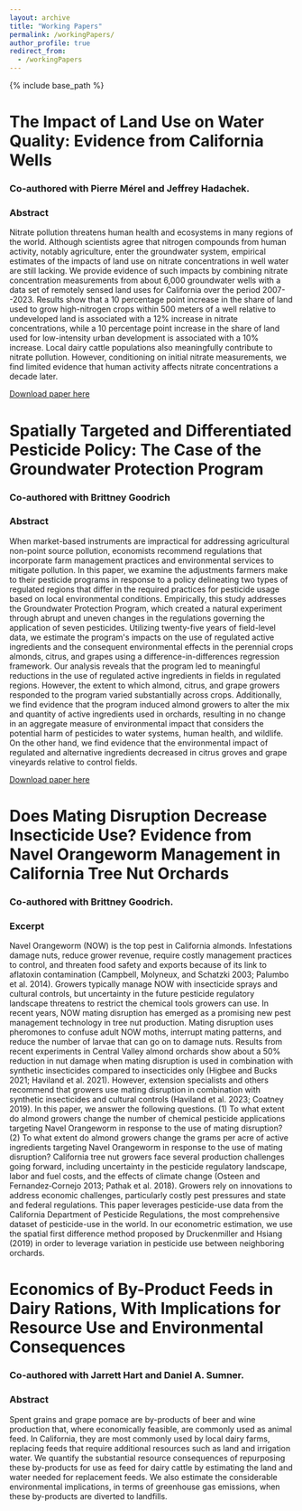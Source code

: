 ```yaml
---
layout: archive
title: "Working Papers"
permalink: /workingPapers/
author_profile: true
redirect_from:
  - /workingPapers
---
```


{% include base_path %}

# The Impact of Land Use on Water Quality: Evidence from California Wells
### Co-authored with Pierre Mérel and Jeffrey Hadachek.

### Abstract

Nitrate pollution threatens human health and ecosystems in many regions of the world. Although scientists agree that nitrogen compounds from human activity, notably agriculture, enter the groundwater system, empirical estimates of the impacts of land use on nitrate concentrations in well water are still lacking. We provide evidence of such impacts by combining nitrate concentration measurements from about 6,000 groundwater wells with a data set of remotely sensed land uses for California over the period 2007--2023. Results show that a 10 percentage point increase in the share of land used to grow high-nitrogen crops within 500 meters of a well relative to undeveloped land is associated with a 12\% increase in nitrate concentrations, while a 10 percentage point increase in the share of land used for low-intensity urban development is associated with a 10\% increase. Local dairy cattle populations also meaningfully contribute to nitrate pollution. However, conditioning on initial nitrate measurements, we find limited evidence that human activity affects nitrate concentrations a decade later. 

[Download paper here](http://scottsomerville.github.io/files/Nitrates_in_groundwater.pdf)


 
# Spatially Targeted and Differentiated Pesticide Policy: The Case of the Groundwater Protection Program
### Co-authored with Brittney Goodrich

### Abstract

When market-based instruments are impractical for addressing agricultural non-point source pollution, economists recommend regulations that incorporate farm management practices and environmental services to mitigate pollution. In this paper, we examine the adjustments farmers make to their pesticide programs in response to a policy delineating two types of regulated regions that differ in the required practices for pesticide usage based on local environmental conditions. Empirically, this study addresses the Groundwater Protection Program, which created a natural experiment through abrupt and uneven changes in the regulations governing the application of seven pesticides. Utilizing twenty-five years of field-level data, we estimate the program's impacts on the use of regulated active ingredients and the consequent environmental effects in the perennial crops almonds, citrus, and grapes using a difference-in-differences regression framework. Our analysis reveals that the program led to meaningful reductions in the use of regulated active ingredients in fields in regulated regions. However, the extent to which almond, citrus, and grape growers responded to the program varied substantially across crops. Additionally, we find evidence that the program induced almond growers to alter the mix and quantity of active ingredients used in orchards, resulting in no change in an aggregate measure of environmental impact that considers the potential harm of pesticides to water systems, human health, and wildlife. On the other hand, we find evidence that the environmental impact of regulated and alternative ingredients decreased in citrus groves and grape vineyards relative to control fields.

[Download paper here](http://scottsomerville.github.io/files/GWPA.pdf)



# Does Mating Disruption Decrease Insecticide Use? Evidence from Navel Orangeworm Management in California Tree Nut Orchards
### Co-authored with Brittney Goodrich.

### Excerpt

Navel Orangeworm (NOW) is the top pest in California almonds. Infestations damage nuts, reduce grower revenue, require costly management practices to control, and threaten food safety and exports because of its link to aflatoxin contamination (Campbell, Molyneux, and Schatzki 2003; Palumbo et al. 2014). Growers typically manage NOW with insecticide sprays and cultural controls, but uncertainty in the future pesticide regulatory landscape threatens to restrict the chemical tools growers can use. 
In recent years, NOW mating disruption has emerged as a promising new pest management technology in tree nut production. Mating disruption uses pheromones to confuse adult NOW moths, interrupt mating patterns, and reduce the number of larvae that can go on to damage nuts. Results from recent experiments in Central Valley almond orchards show about a 50% reduction in nut damage when mating disruption is used in combination with synthetic insecticides compared to insecticides only (Higbee and Bucks 2021; Haviland et al. 2021). However, extension specialists and others recommend that growers use mating disruption in combination with synthetic insecticides and cultural controls (Haviland et al. 2023; Coatney 2019). 
	In this paper, we answer the following questions. (1) To what extent do almond growers change the number of chemical pesticide applications targeting Navel Orangeworm in response to the use of mating disruption? (2) To what extent do almond growers change the grams per acre of active ingredients targeting Navel Orangeworm in response to the use of mating disruption?
California tree nut growers face several production challenges going forward, including uncertainty in the pesticide regulatory landscape, labor and fuel costs, and the effects of climate change (Osteen and Fernandez‐Cornejo 2013; Pathak et al. 2018). Growers rely on innovations to address economic challenges, particularly costly pest pressures and state and federal regulations. 
This paper leverages pesticide-use data from the California Department of Pesticide Regulations, the most comprehensive dataset of pesticide-use in the world. In our econometric estimation, we use the spatial first difference method proposed by Druckenmiller and Hsiang (2019) in order to leverage variation in pesticide use between neighboring orchards. 



# Economics of By-Product Feeds in Dairy Rations, With Implications for Resource Use and Environmental Consequences
### Co-authored with Jarrett Hart and Daniel A. Sumner.

### Abstract 

Spent grains and grape pomace are by-products of beer and wine production that, where economically feasible, are commonly used as animal feed. In California, they are most commonly used by local dairy farms, replacing feeds that require additional resources such as land and irrigation water. We quantify the substantial resource consequences of repurposing these by-products for use as feed for dairy cattle by estimating the land and water needed for replacement feeds. We also estimate the considerable environmental implications, in terms of greenhouse gas emissions, when these by-products are diverted to landfills.